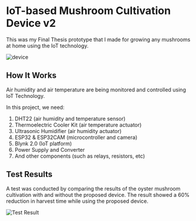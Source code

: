 # IoT-based Mushroom Cultivation Device v2
This was my Final Thesis prototype that I made for growing any mushrooms at home using the IoT technology.

![device](https://github.com/farahsabila/grow-mushroom-v2/assets/75570264/2b5f2af9-0eec-4753-bb23-7fd703f169fe)

## How It Works
Air humidity and air temperature are being monitored and controlled using IoT Technology. 

In this project, we need:
1. DHT22 (air humidity and temperature sensor)
2. Thermoelectric Cooler Kit (air temperature actuator)
3. Ultrasonic Humidifier (air humidity actuator)
4. ESP32 & ESP32CAM (microcontroller and camera)
5. Blynk 2.0 (IoT platform)
6. Power Supply and Converter 
7. And other components (such as relays, resistors, etc)

## Test Results
A test was conducted by comparing the results of the oyster mushroom cultivation with and without the proposed device. The result showed a 60% reduction in harvest time while using the proposed device. 

![Test Result](https://github.com/farahsabila/grow-mushroom-v2/assets/75570264/b19beb61-a8c2-4bde-9268-c1562f9a495a)

